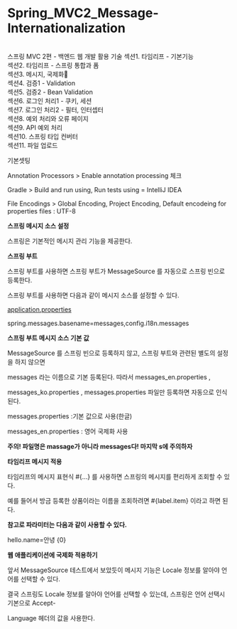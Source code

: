 # Spring_MVC2_Message-Internationalization

<br>
스프링 MVC 2편 - 백엔드 웹 개발 활용 기술
섹션1. 타임리프 - 기본기능<br>
섹션2. 타임리프 - 스프링 통합과 폼<br>
섹션3. 메시지, 국제화👨<br>
섹션4. 검증1 - Validation<br>
섹션5. 검증2 - Bean Validation<br>
섹션6. 로그인 처리1 - 쿠키, 세션<br>
섹션7. 로그인 처리2 - 필터, 인터셉터<br>
섹션8. 예외 처리와 오류 페이지<br>
섹션9. API 예외 처리<br>
섹션10. 스프링 타입 컨버터<br>
섹션11. 파일 업로드<br>

기본셋팅

Annotation Processors > Enable annotation processing 체크

Gradle > Build and run using, Run tests using = IntelliJ IDEA

File Encodings > Global Encoding, Project Encoding, Default encodeing for properties files : UTF-8

**스프링 메시지 소스 설정**

스프링은 기본적인 메시지 관리 기능을 제공한다.

**스프링 부트**

스프링 부트를 사용하면 스프링 부트가 MessageSource 를 자동으로 스프링 빈으로 등록한다.

스프링 부트를 사용하면 다음과 같이 메시지 소스를 설정할 수 있다.

[application.properties](http://application.properties)

spring.messages.basename=messages,config.i18n.messages

**스프링 부트 메시지 소스 기본 값**

MessageSource 를 스프링 빈으로 등록하지 않고, 스프링 부트와 관련된 별도의 설정을 하지 않으면

messages 라는 이름으로 기본 등록된다. 따라서 messages_en.properties ,

messages_ko.properties , messages.properties 파일만 등록하면 자동으로 인식된다.

messages.properties :기본 값으로 사용(한글)

messages_en.properties : 영어 국제화 사용

**주의! 파일명은 massage가 아니라 messages다! 마지막 s에 주의하자**

**타임리프 메시지 적용**

타임리프의 메시지 표현식 #{...} 를 사용하면 스프링의 메시지를 편리하게 조회할 수 있다.

예를 들어서 방금 등록한 상품이라는 이름을 조회하려면 #{label.item} 이라고 하면 된다.

<div th:text="#{label.item}"></h2>

**참고로 파라미터는 다음과 같이 사용할 수 있다.**

hello.name=안녕 {0}

<p th:text="#{[hello.name](http://hello.name)(${item.itemName})}"></p>

**웹 애플리케이션에 국제화 적용하기**

앞서 MessageSource 테스트에서 보았듯이 메시지 기능은 Locale 정보를 알아야 언어를 선택할 수 있다.

결국 스프링도 Locale 정보를 알아야 언어를 선택할 수 있는데, 스프링은 언어 선택시 기본으로 Accept-

Language 헤더의 값을 사용한다.
